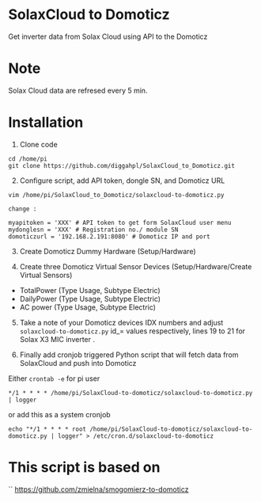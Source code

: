 # SolaxCloud to Domoticz
Get inverter data from Solax Cloud using API to the Domoticz
# Note
Solax Cloud data are refresed every 5 min. 

# Installation

1. Clone code

```
cd /home/pi
git clone https://github.com/diggahpl/SolaxCloud_to_Domoticz.git
```

2. Configure script, add API token, dongle SN, and Domoticz URL

```
vim /home/pi/SolaxCloud_to_Domoticz/solaxcloud-to-domoticz.py

change : 

myapitoken = 'XXX' # API token to get form SolaxCloud user menu
mydonglesn = 'XXX' # Registration no./ module SN
domoticzurl = '192.168.2.191:8080' # Domoticz IP and port

```

3. Create Domoticz Dummy Hardware (Setup/Hardware)


4. Create three Domoticz Virtual Sensor Devices (Setup/Hardware/Create Virtual Sensors)

  * TotalPower	 (Type Usage, Subtype Electric)
  * DailyPower (Type Usage, Subtype Electric)
  * AC power  (Type Usage, Subtype Electric)

5. Take a note of your Domoticz devices IDX numbers and adjust `solaxcloud-to-domoticz.py` id_= values respectively, lines 19 to 21 for Solax X3 MIC inverter  .

6. Finally add cronjob triggered Python script that will fetch data from SolaxCloud and push into Domoticz

Either `crontab -e` for pi user

```
*/1 * * * * /home/pi/SolaxCloud-to-domoticz/solaxcloud-to-domoticz.py | logger
```

or add this as a system cronjob

```
echo "*/1 * * * * root /home/pi/SolaxCloud-to-domoticz/solaxcloud-to-domoticz.py | logger" > /etc/cron.d/solaxcloud-to-domoticz
```

# This script is based on 

``
https://github.com/zmielna/smogomierz-to-domoticz
```
